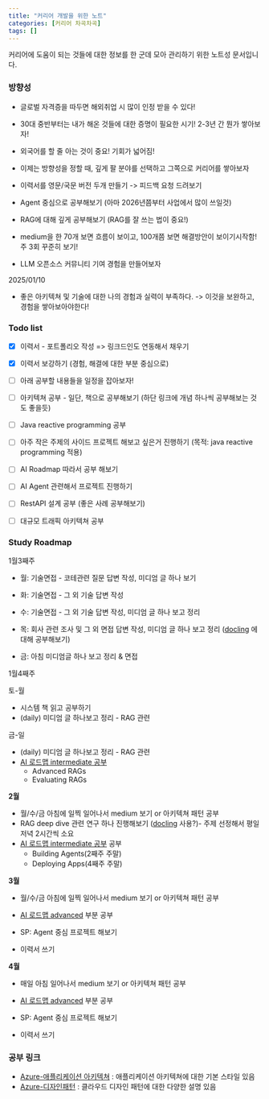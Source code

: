 ```yaml
---
title: "커리어 개발을 위한 노트"
categories: [커리어 차곡차곡]
tags: []
---
```


커리어에 도움이 되는 것들에 대한 정보를 한 군데 모아 관리하기 위한 노트성 문서입니다.

### 방향성

- 글로벌 자격증을 따두면 해외취업 시 많이 인정 받을 수 있다!
- 30대 중반부터는 내가 해온 것들에 대한 증명이 필요한 시기! 2-3년 간 뭔가 쌓아보자!
- 외국어를 할 줄 아는 것이 중요! 기회가 넓어짐!
- 이제는 방향성을 정할 때, 깊게 팔 분야를 선택하고 그쪽으로 커리어를 쌓아보자
- 이력서를 영문/국문 버전 두개 만들기 -> 피드백 요청 드려보기

- Agent 중심으로 공부해보기 (아마 2026년쯤부터 사업에서 많이 쓰일것)
- RAG에 대해 깊게 공부해보기 (RAG를 잘 쓰는 법이 중요!)
- medium을 한 70개 보면 흐름이 보이고, 100개쯤 보면 해결방안이 보이기시작함! 주 3회 꾸준히 보기!

- LLM 오픈소스 커뮤니티 기여 경험을 만들어보자

2025/01/10
- 좋은 아키텍쳐 및 기술에 대한 나의 경험과 실력이 부족하다. -> 이것을 보완하고, 경험을 쌓아보아야한다!

### Todo list

- [x] 이력서 - 포트폴리오 작성 => 링크드인도 연동해서 채우기
- [x] 이력서 보강하기 (경험, 해결에 대한 부분 중심으로)
- [ ] 아래 공부할 내용들을 일정을 잡아보자!
- [ ] 아키텍쳐 공부 - 일단, 책으로 공부해보기 (하단 링크에 개념 하나씩 공부해보는 것도 좋을듯)
- [ ] Java reactive programming 공부
- [ ] 아주 작은 주제의 사이드 프로젝트 해보고 싶은거 진행하기 (목적: java reactive programming 적용)
- [ ] AI Roadmap 따라서 공부 해보기
- [ ] AI Agent 관련해서 프로젝트 진행하기
- [ ] RestAPI 설계 공부 (좋은 사례 공부해보기)
- [ ] 대규모 트래픽 아키텍쳐 공부



### Study Roadmap

1월3째주

- 월:  기술면접 - 코테관련 질문 답변 작성, 미디엄 글 하나 보기

- 화: 기술면접 - 그 외 기술 답변 작성

- 수: 기술면접 - 그 외 기술 답변 작성, 미디엄 글 하나 보고 정리

- 목: 회사 관련 조사 및 그 외 면접 답변 작성, 미디엄 글 하나 보고 정리 ([docling](https://github.com/DS4SD/docling?tab=readme-ov-file) 에 대해 공부해보기)

- 금: 아침 미디엄글 하나 보고 정리 & 면접

1월4째주

토-월

- 시스템 책 읽고 공부하기
- (daily) 미디엄 글 하나보고 정리 - RAG 관련

금-일

- (daily) 미디엄 글 하나보고 정리 - RAG 관련
- [AI 로드맵 intermediate 공부](https://papooo-dev.github.io/posts/ai-engineer-roadmap/#intermediate)
  - Advanced RAGs
  - Evaluating RAGs

**2월**

- 월/수/금 아침에 일찍 일어나서 medium 보기 or 아키텍쳐 패턴 공부
- RAG deep dive 관련 연구 하나 진행해보기 ([docling](https://github.com/DS4SD/docling?tab=readme-ov-file) 사용?)- 주제 선정해서 평일저녁 2시간씩 소요
- [AI 로드맵 intermediate 공부](https://papooo-dev.github.io/posts/ai-engineer-roadmap/#intermediate) 공부
  - Building Agents(2째주 주말)
  - Deploying Apps(4째주 주말)

**3월**

- 월/수/금 아침에 일찍 일어나서 medium 보기  or 아키텍쳐 패턴 공부
- [AI 로드맵 advanced](https://papooo-dev.github.io/posts/ai-engineer-roadmap/#advanced) 부분 공부

- SP: Agent 중심 프로젝트 해보기
- 이력서 쓰기

**4월**

- 매일 아침 일어나서 medium 보기  or 아키텍쳐 패턴 공부
- [AI 로드맵 advanced](https://papooo-dev.github.io/posts/ai-engineer-roadmap/#advanced) 부분 공부

- SP: Agent 중심 프로젝트 해보기
- 이력서 쓰기





### 공부 링크

- [Azure-애플리케이션 아키텍쳐](https://learn.microsoft.com/ko-kr/azure/architecture/guide/) : 애플리케이션 아키텍쳐에 대한 기본 스타일 있음
- [Azure-디자인패턴](https://learn.microsoft.com/ko-kr/azure/architecture/patterns/) : 클라우드 디자인 패턴에 대한 다양한 설명 있음

